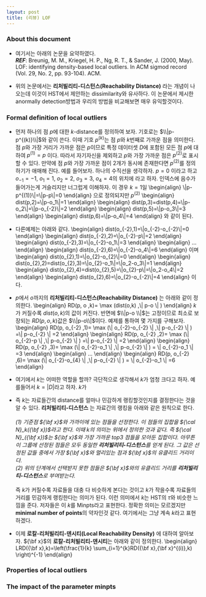 ```yaml
---
layout: post 
title: (리뷰) LOF
---
```


### About this document 
- 여기서는 아래의 논문을 요약하였다. <br/>
***REF***: Breunig, M. M., Kriegel, H. P., Ng, R. T., & Sander, J. (2000, May). LOF: identifying density-based local outliers. In ACM sigmod record (Vol. 29, No. 2, pp. 93-104). ACM.

- 위의 논문에서는 **리처빌리티-디스턴스(Reachability Distance)** 라는 개념이 나오는데 이것이 HST에서 제안하는 dissimilarity와 유사하다. 이 논문에서 제시한 anormally detection방법과 우리의 방법을 비교해보면 매우 유익할것이다. 

### Formal definition of local outliers 
- 먼저 하나의 점 $p$에 대한 $k$-distance를 정의하여 보자. 기호로는 $\\|p-p^{(k)}\\|$와 같이 쓴다. 이때 기호 $p^{(k)}$는 점 $p$와 $k$번째로 가까운 점을 의미한다. 점 $p$와 가장 거리가 가까운 점은 $p$이므로 특정 데이터셋 $D$에 포함된 모든 점 $p$에 대하여 $p^{(1)}=p$ 이다. 따라서 자기자신을 제외하고 $p$와 가장 가까운 점은 $p^{(2)}$로 표시할 수 있다. 만약에 점 $p$와 가장 가까운 점이 2개가 동시에 존재한다면 $p^{(2)}$를 정의하기가 애매해 진다. 예를 들어보자. 하나의 수직선을 생각하자. $p=0$ 이라고 하고 $o_{-1}=-1$, $o_1=1$, $o_2=2$, $o_3=3$, $o_4=4$의 위치에 라고 하자. 인덱스에 음수가 들어가는게 거슬리지만 너그럽게 이해하자. 이 경우 $k=1$일
\begin{align}
\\|p-p^{(1)}\\|=\\|p-p\\|=0
\end{align}
으로 정의되지만 $p^{(2)}$
\begin{align}
dist(p,2)=\\|p-o_1\\|=1 
\end{align}
\begin{align}
dist(p,3)=dist(p,4)=\\|p-o_2\\|=\\|p-o_{-2}\\|=2 
\end{align}
\begin{align}
dist(p,5)=\\|p-o_3\\|=3
\end{align}
\begin{align}
dist(p,6)=\\|p-o_4\\|=4 
\end{align}
와 같이 된다. 
- 다른예제는 아래와 같다. 
\begin{align}
dist(o_{-2},1)=\\|o_{-2}-o_{-2}\\|=0 
\end{align}
\begin{align}
dist(o_{-2},2)=\\|o_{-2}-p\\|=2 
\end{align}
\begin{align}
dist(o_{-2},3)=\\|o_{-2}-o_1\\|=3
\end{align}
\begin{align}
...
\end{align}
\begin{align}
dist(o_{-2},6)=\\|o_{-2}-o_4\\|=6
\end{align}
이며 
\begin{align}
dist(o_{2},1)=\\|o_{2}-o_{2}\\|=0 
\end{align}
\begin{align}
dist(o_{2},2)=dist(o_{2},3)=\\|o_{2}-o_1\\|=\\|o_2-o_3\\|=1
\end{align}
\begin{align}
dist(o_{2},4)=dist(o_{2},5)=\\|o_{2}-p\\|=\\|o_2-o_4\\|=2 
\end{align}
\begin{align}
dist(o_{2},6)=\\|o_{2}-o_{-2}\\|=4
\end{align}
이다. 

- $p$에서 $o$까지의 **리처빌리티-디스턴스(Reachability Distance)** 는 아래와 같이 정의한다. 
\begin{align}
RD(p, o ,k)= \max (dist(o,k) ,\\| p-o \\| ) 
\end{align}
$k$가 커질수록 $dist(o,k)$의 값이 커진다. 반면에 $\\|p-o \\|$는 고정이므로 최소로 보장되는 $RD(p, o ,k)$값은 $\\|p-o\\|$이다. 예제를 통하여 몇 가지를 구해보자. 
\begin{align}
RD(p, o_{-2} ,1)= \max (\\| o_{-2}-o_{-2} \\| ,\\| p-o_{-2} \\| ) =\\| p-o_{-2} \\| =2
\end{align}
\begin{align}
RD(p, o_{-2} ,2)= \max (\\| o_{-2}-p \\| ,\\| p-o_{-2} \\| ) =\\| p-o_{-2} \\| =2
\end{align}
\begin{align}
RD(p, o_{-2} ,3)= \max (\\| o_{-2}-o_1 \\| ,\\| p-o_{-2} \\| ) = \\| o_{-2}-o_1 \\| =3
\end{align}
\begin{align}
...
\end{align}
\begin{align}
RD(p, o_{-2} ,6)= \max (\\| o_{-2}-o_{4} \\| ,\\| p-o_{-2} \\| ) = \\| o_{-2}-o_1 \\| =6
\end{align}

- 여기에서 $k$는 어떠한 역할을 할까? 극단적으로 생각해서 $k$가 엄청 크다고 하자. 예를들어서 $k=|D|$라고 하자. $k$가 
- 즉 $k$는 자료들간의 distance를 얼마나 민감하게 랭킹할것인지를 결정한다는 것을 알 수 있다. **리처빌리티-디스턴스** 는 자료간의 랭킹을 아래와 같은 원칙으로 한다. <br/><br/>
*(1) 기준점 ${\bf x}$와 가까이에 있는 점들을 선정한다. 이 점들의 집합을 ${\cal N}_k({\bf x})$라고 한다. 이때 $k$의 의미는 위에서 정의한 것과 같다. 즉 ${\cal N}_({\bf x})$는 ${\bf x}$와 가장 가까운 top3 점들을 모아둔 집합이다. 아무튼 이 그룹에 선정된 점들은 모두 동일한 **리처빌리티-디스턴스**를 얻게 된다. 그 값은 선정된 값들 중에서 가장 ${\bf x}$와 멀리있는 점과 ${\bf x}$의 유클리드 거리이다. <br/>
(2) 위의 단계에서 선택받지 못한 점들은 ${\bf x}$와의 유클리드 거리를 **리처빌리티-디스턴스**로 부여받는다. <br/><br/>*
즉 $k$가 커질수록 자료들을 대충 다 비슷하게 본다는 것이고 $k$가 작을수록 자료들의 거리를 민감하게 랭킹한다는 의미가 된다. 이런 의미에서 $k$는 HST의 $\tau$와 비슷한 느낌을 준다. 저자들은 이 $k$를 Minpts라고 표현한다. 정확한 의미는 모르겠지만 **minimal number of points**의 약자인것 같다. 여기에서는 그냥 계속 $k$라고 표현하겠다. 

- 이제 **로칼-리처빌리티-덴시티(Local Reachability Density)** 에 대하여 알아보자. ${\bf x}$의 **로칼-리처빌리티-덴시티**는 아래와 같이 정의한다. 
\begin{align}
LRD({\bf x},k)=\left(\frac{1}{k} \sum_{i=1}^{k}RD({\bf x},{\bf x}^{(i)},k) \right)^{-1}
\end{align}



### Properties of local outliers 

### The impact of the parameter minpts 

